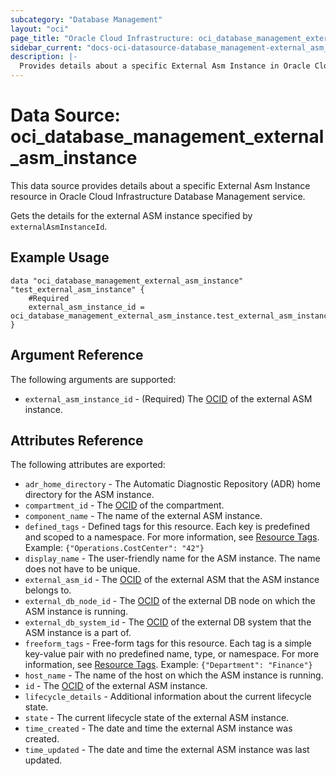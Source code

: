 ```yaml
---
subcategory: "Database Management"
layout: "oci"
page_title: "Oracle Cloud Infrastructure: oci_database_management_external_asm_instance"
sidebar_current: "docs-oci-datasource-database_management-external_asm_instance"
description: |-
  Provides details about a specific External Asm Instance in Oracle Cloud Infrastructure Database Management service
---
```


# Data Source: oci_database_management_external_asm_instance
This data source provides details about a specific External Asm Instance resource in Oracle Cloud Infrastructure Database Management service.

Gets the details for the external ASM instance specified by `externalAsmInstanceId`.


## Example Usage

```hcl
data "oci_database_management_external_asm_instance" "test_external_asm_instance" {
	#Required
	external_asm_instance_id = oci_database_management_external_asm_instance.test_external_asm_instance.id
}
```

## Argument Reference

The following arguments are supported:

* `external_asm_instance_id` - (Required) The [OCID](https://docs.cloud.oracle.com/iaas/Content/General/Concepts/identifiers.htm) of the external ASM instance.


## Attributes Reference

The following attributes are exported:

* `adr_home_directory` - The Automatic Diagnostic Repository (ADR) home directory for the ASM instance.
* `compartment_id` - The [OCID](https://docs.cloud.oracle.com/iaas/Content/General/Concepts/identifiers.htm) of the compartment.
* `component_name` - The name of the external ASM instance.
* `defined_tags` - Defined tags for this resource. Each key is predefined and scoped to a namespace. For more information, see [Resource Tags](https://docs.cloud.oracle.com/iaas/Content/General/Concepts/resourcetags.htm). Example: `{"Operations.CostCenter": "42"}` 
* `display_name` - The user-friendly name for the ASM instance. The name does not have to be unique.
* `external_asm_id` - The [OCID](https://docs.cloud.oracle.com/iaas/Content/General/Concepts/identifiers.htm) of the external ASM that the ASM instance belongs to.
* `external_db_node_id` - The [OCID](https://docs.cloud.oracle.com/iaas/Content/General/Concepts/identifiers.htm) of the external DB node on which the ASM instance is running.
* `external_db_system_id` - The [OCID](https://docs.cloud.oracle.com/iaas/Content/General/Concepts/identifiers.htm) of the external DB system that the ASM instance is a part of.
* `freeform_tags` - Free-form tags for this resource. Each tag is a simple key-value pair with no predefined name, type, or namespace. For more information, see [Resource Tags](https://docs.cloud.oracle.com/iaas/Content/General/Concepts/resourcetags.htm). Example: `{"Department": "Finance"}` 
* `host_name` - The name of the host on which the ASM instance is running.
* `id` - The [OCID](https://docs.cloud.oracle.com/iaas/Content/General/Concepts/identifiers.htm) of the external ASM instance.
* `lifecycle_details` - Additional information about the current lifecycle state.
* `state` - The current lifecycle state of the external ASM instance.
* `time_created` - The date and time the external ASM instance was created.
* `time_updated` - The date and time the external ASM instance was last updated.

